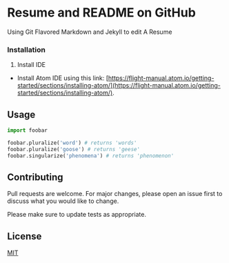 # Resume and README on GitHub
Using Git Flavored Markdown and Jekyll to edit A Resume

### Installation
1. Install IDE
  * Install Atom IDE using this link: [https://flight-manual.atom.io/getting-started/sections/installing-atom/](https://flight-manual.atom.io/getting-started/sections/installing-atom/).

<!-- ### Configuration
1. Open a new repository on you GitHub Pages account
  * Click on the new button ![alt text](https://github.com/Annasisa01/IsaAnnas.github.io/blob/master/img/image1.15.15%20PM.png) -->
<!--
```bash
pip install foobar
``` -->

## Usage

```python
import foobar

foobar.pluralize('word') # returns 'words'
foobar.pluralize('goose') # returns 'geese'
foobar.singularize('phenomena') # returns 'phenomenon'
```

## Contributing
Pull requests are welcome. For major changes, please open an issue first to discuss what you would like to change.

Please make sure to update tests as appropriate.

## License
[MIT](https://choosealicense.com/licenses/mit/)
